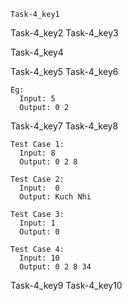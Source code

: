 ```ngMeta
Task-4_key1
```

Task-4_key2
Task-4_key3


Task-4_key4


Task-4_key5
Task-4_key6


```
Eg:
  Input: 5
  Output: 0 2
```
Task-4_key7
Task-4_key8
```
Test Case 1:
  Input: 8
  Output: 0 2 8
```
```
Test Case 2:
  Input:  0
  Output: Kuch Nhi
```
```
Test Case 3:
  Input: 1
  Output: 0
```
```
Test Case 4:
  Input: 10
  Output: 0 2 8 34
```
Task-4_key9
Task-4_key10
